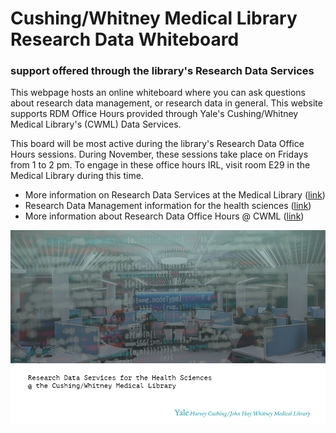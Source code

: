 # Cushing/Whitney Medical Library Research Data Whiteboard
### support offered through the library's Research Data Services

This webpage hosts an online whiteboard where you can ask questions about research data management, or research data in general. This website supports RDM Office Hours provided through Yale's Cushing/Whitney Medical Library's (CWML) Data Services. 

This board will be most active during the library's Research Data Office Hours sessions. During November, these sessions take place on Fridays from 1 to 2 pm. To engage in these office hours IRL, visit room E29 in the Medical Library during this time. 

* More information on Research Data Services at the Medical Library ([link](https://library.medicine.yale.edu/research-data))
* Research Data Management information for the health sciences ([link](https://guides.library.yale.edu/rdm_healthsci))
* More information about Research Data Office Hours @ CWML ([link](https://library.medicine.yale.edu/research-data/drop-in-help))

[![useful image](https://github.com/sauuyer/CWML-Research-Data-Management-Office-Hours/blob/master/images/research-data-image.png)](https://library.medicine.yale.edu/research-data)
